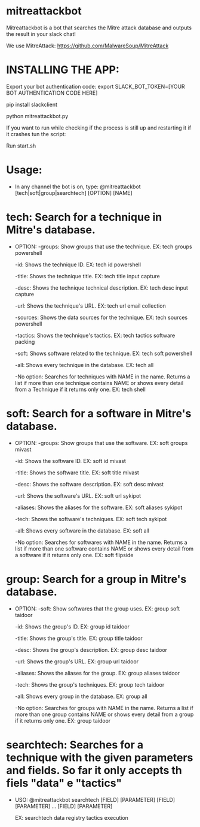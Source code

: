 # mitreattackbot

Mitreattackbot is a bot that searches the Mitre attack database and outputs the result in your slack chat!

We use MitreAttack: https://github.com/MalwareSoup/MitreAttack

# 	INSTALLING THE APP: 

Export your bot authentication code: export SLACK_BOT_TOKEN=[YOUR BOT AUTHENTICATION CODE HERE]

pip install slackclient

python mitreattackbot.py

If you want to run while checking if the process is still up and restarting it if it crashes tun the script:

Run start.sh 

# Usage:
- In any channel the bot is on, type:
@mitreattackbot [tech|soft|group|searchtech] [OPTION] [NAME]

# tech: Search for a technique in Mitre's database.
- OPTION: 
	-groups: Show groups that use the technique. EX: tech groups powershell
	
	-id: Shows the technique ID. EX: tech id powershell
	
	-title: Shows the technique title. EX: tech title input capture
	
	-desc: Shows the technique technical description. EX: tech desc input capture
	
	-url: Shows the technique's URL. EX: tech url email collection
	
	-sources: Shows the data sources for the technique. EX: tech sources powershell
	
	-tactics: Shows  the technique's tactics. EX: tech tactics software packing
	
	-soft: Shows software related to the technique. EX: tech soft powershell
	
	-all: Shows every technique in the database. EX: tech all
	
	-No option: Searches for techniques with NAME in the name. Returns a list if more than one technique contains NAME or shows every detail from a Technique if it returns only one. EX: tech shell
	

# soft: Search for a software in Mitre's database.
- OPTION: 
	-groups: Show groups that use the software. EX: soft groups mivast
	
	-id: Shows the software ID. EX: soft id mivast
	
	-title: Shows the software title. EX: soft title mivast
	
	-desc: Shows the software description. EX: soft desc mivast
	
	-url: Shows the software's URL. EX: soft url sykipot
	
	-aliases: Shows the aliases for the software. EX: soft aliases sykipot
	
	-tech: Shows  the software's techniques. EX: soft tech sykipot
	
	-all: Shows every software in the database. EX: soft all
	
	-No option: Searches for softwares with NAME in the name. Returns a list if more than one software contains NAME or shows every detail from a software if it returns only one. EX: soft flipside
	
# group: Search for a group in Mitre's database.
- OPTION: 
	-soft: Show softwares that the group uses. EX: group soft taidoor
	
	-id: Shows the group's ID. EX: group id taidoor
	
	-title: Shows the group's title. EX: group title taidoor
	
	-desc: Shows the group's description. EX: group desc taidoor
	
	-url: Shows the group's URL. EX: group url taidoor
	
	-aliases: Shows the aliases for the group. EX: group aliases taidoor
	
	-tech: Shows  the group's techniques. EX: group tech taidoor
	
	-all: Shows every group in the database. EX: group all
	
	-No option: Searches for groups with NAME in the name. Returns a list if more than one group contains NAME or shows every detail from a group if it returns only one. EX: group taidoor
	
	
# searchtech: Searches for a technique with the given parameters and fields. So far it only accepts th fiels "data" e "tactics"
- USO: @mitreattackbot searchtech [FIELD] [PARAMETER] [FIELD] [PARAMETER] ... [FIELD] [PARAMETER]

	EX: searchtech data registry tactics execution
